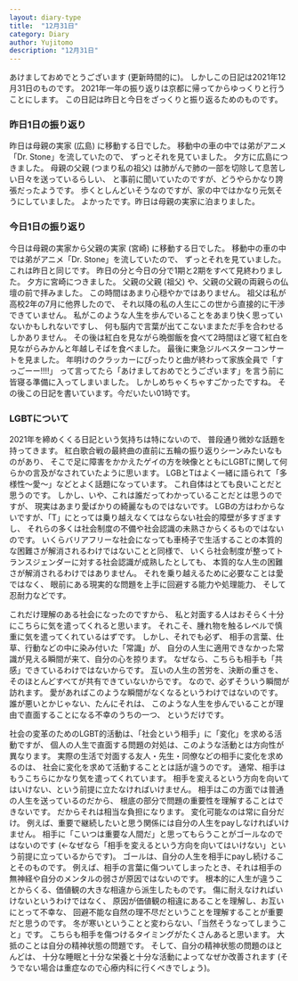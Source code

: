 ```yaml
---
layout: diary-type
title:  "12月31日"
category: Diary
author: Yujitomo
description: "12月31日"
---
```


あけましておめでとうございます (更新時間的に)。
しかしこの日記は2021年12月31日のものです。
2021年一年の振り返りは京都に帰ってからゆっくりと行うことにします。
この日記は昨日と今日をざっくりと振り返るためのものです。


### 昨日1日の振り返り

昨日は母親の実家 (広島) に移動する日でした。
移動中の車の中では弟がアニメ「Dr. Stone」を流していたので、
ずっとそれを見ていました。
夕方に広島につきました。
母親の父親 (つまり私の祖父) は肺がんで肺の一部を切除して息苦しい日々を送っているらしい、
と事前に聞いていたのですが、どうやらかなり誇張だったようです。
歩くとしんどいそうなのですが、家の中ではかなり元気そうにしていました。
よかったです。昨日は母親の実家に泊まりました。


### 今日1日の振り返り

今日は母親の実家から父親の実家 (宮崎) に移動する日でした。
移動中の車の中では弟がアニメ「Dr. Stone」を流していたので、
ずっとそれを見ていました。これは昨日と同じです。
昨日の分と今日の分で1期と2期をすべて見終わりました。
夕方に宮崎につきました。
父親の父親 (祖父) や、父親の父親の両親らの仏壇の前で拝みました。
この時間はあまり心穏やかではありません。
祖父は私が高校2年の7月に他界したので、
それ以降の私の人生にこの世から直接的に干渉できていません。
私がこのような人生を歩んでいることをあまり快く思っていないかもしれないですし、
何も脳内で言葉が出てこないままただ手を合わせるしかありません。
その後は紅白を見ながら晩御飯を食べて2時間ほど寝て紅白を見ながらみかんと年越しそばを食べました。
最後に東急ジルベスターコンサートを見ました。
年明けのクラッカーにぴったりと曲が終わって家族全員で「すっごーー!!!!」
って言ってたら「あけましておめでとうございます」を言う前に皆寝る準備に入ってしまいました。
しかしめちゃくちゃすごかったですね。
その後この日記を書いています。今だいたい01時です。


### LGBTについて

2021年を締めくくる日記という気持ちは特にないので、
普段通り微妙な話題を持ってきます。
紅白歌合戦の最終曲の直前に五輪の振り返りシーンみたいなものがあり、
そこで足に障害をかかえたゲイの方を映像とともにLGBTに関して何らかの言及がなされていたように思います。
LGBとTはよく一緒に語られて「多様性〜愛〜」などとよく話題になっています。
これ自体はとても良いことだと思うのです。
しかし、いや、これは誰だってわかっていることだとは思うのですが、
現実はあまり愛ばかりの綺麗なものではないです。
LGBの方はわからないですが、「T」にとっては乗り越えなくてはならない社会的障壁が多すぎますし、
それらの多くは社会制度の不備や社会認識の未熟さからくるものではないのです。
いくらバリアフリーな社会になっても車椅子で生活することの本質的な困難さが解消されるわけではないことと同様で、
いくら社会制度が整ってトランスジェンダーに対する社会認識が成熟したとしても、
本質的な人生の困難さが解消されるわけではありません。
それを乗り越えるために必要なことは愛ではなく、
眼前にある現実的な問題を上手に回避する能力や処理能力、
そして忍耐力などです。

これだけ理解のある社会になったのですから、
私と対面する人はおそらく十分にこちらに気を遣ってくれると思います。
それこそ、腫れ物を触るレベルで慎重に気を遣ってくれているはずです。
しかし、それでも必ず、
相手の言葉、仕草、行動などの中に染み付いた「常識」が、
自分の人生に適用できなかった常識が見える瞬間が来て、自分の心を掠ります。
なぜなら、こちらも相手も「共感」できているわけではないからです。
互いの人生の苦労を、決断の重さを、そのほとんどすべてが共有できていないからです。
なので、必ずそういう瞬間が訪れます。
愛があればこのような瞬間がなくなるというわけではないのです。
誰が悪いとかじゃない、たんにそれは、
このような人生を歩んでいることが理由で直面することになる不幸のうちの一つ、
というだけです。

社会の変革のためのLGBT的活動は、「社会という相手」に「変化」を求める活動ですが、
個人の人生で直面する問題の対処は、このような活動とは方向性が異なります。
実際の生活で対面する友人・先生・同僚などの相手に変化を求めるのは、
社会に変化を求めて活動することとは話が違うのです。
通常、相手はもうこちらにかなり気を遣ってくれています。
相手を変えるという方向を向いてはいけない、という前提に立たなければいけません。
相手はこの方面では普通の人生を送っているのだから、
根底の部分で問題の重要性を理解することはできないです。
だからそれは相当な負担になります。
変化可能なのは常に自分だけ。
例えば、重要で継続したいと思う関係には自分の人生をpayしなければいけません。
相手に「こいつは重要な人間だ」と思ってもらうことがゴールなのではないのです
(←なぜなら「相手を変えるという方向を向いてはいけない」という前提に立っているからです)。
ゴールは、自分の人生を相手にpayし続けることそのものです。
例えば、相手の言葉に傷ついてしまったとき、それは相手の無神経や自分のメンタルの弱さが原因ではないのです。
根本的に人生が違うことからくる、価値観の大きな相違から派生したものです。
傷に耐えなければいけないというわけではなく、
原因が価値観の相違にあることを理解し、お互いにとって不幸な、
回避不能な自然の理不尽だということを理解することが重要だと思うのです。
冬が寒いということと変わらない、「当然そうなってしまうこと」です。
こちらも相手を傷つけるタイミングがたくさんあると思います。
大抵のことは自分の精神状態の問題です。
そして、自分の精神状態の問題のほとんどは、
十分な睡眠と十分な栄養と十分な活動によってなぜか改善されます
(そうでない場合は重症なので心療内科に行くべきでしょう)。
